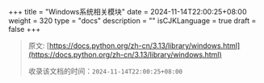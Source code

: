 +++
title = "Windows系统相关模块"
date = 2024-11-14T22:00:25+08:00
weight = 320
type = "docs"
description = ""
isCJKLanguage = true
draft = false
+++

> 原文: [https://docs.python.org/zh-cn/3.13/library/windows.html](https://docs.python.org/zh-cn/3.13/library/windows.html)
>
> 收录该文档的时间：`2024-11-14T22:00:25+08:00`
